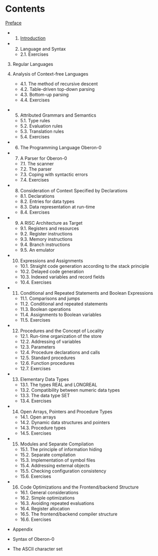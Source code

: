# Contents

[Preface](Preface.md)

+ 1. [Introduction](1_Introduction.md)

+ 2. Language and Syntax
  * 2.1. Exercises

3. Regular Languages

4. Analysis of Context-free Languages
   * 4.1. The method of recursive descent
   * 4.2. Table-driven top-down parsing
   * 4.3. Bottom-up parsing
   * 4.4. Exercises

+ 5. Attributed Grammars and Semantics
   * 5.1. Type rules
   * 5.2. Evaluation rules
   * 5.3. Translation rules
   * 5.4. Exercises

+ 6. The Programming Language Oberon-0

+ 7. A Parser for Oberon-0
   * 7.1. The scanner
   * 7.2. The parser
   * 7.3. Coping with syntactic errors
   * 7.4. Exercises

+ 8. Consideration of Context Specified by Declarations
   * 8.1. Declarations
   * 8.2. Entries for data types
   * 8.3. Data representation at run-time
   * 8.4. Exercises

+ 9. A RISC Architecture as Target
   * 9.1. Registers and resources
   * 9.2. Register instructions
   * 9.3. Memory instructions
   * 9.4. Branch instructions
   * 9.5. An emulator

+ 10. Expressions and Assignments
   * 10.1. Straight code generation according to the stack principle
   * 10.2. Delayed code generation
   * 10.3. Indexed variables and record fields
   * 10.4. Exercises

+ 11. Conditional and Repeated Statements and Boolean Expressions
   * 11.1. Comparisons and jumps
   * 11.2. Conditional and repeated statements
   * 11.3. Boolean operations
   * 11.4. Assignments to Boolean variables
   * 11.5. Exercises

+ 12. Procedures and the Concept of Locality
   * 12.1. Run-time organization of the store
   * 12.2. Addressing of variables
   * 12.3. Parameters
   * 12.4. Procedure declarations and calls
   * 12.5. Standard procedures
   * 12.6. Function procedures
   * 12.7. Exercises

+ 13. Elementary Data Types
   * 13.1. The types REAL and LONGREAL
   * 13.2. Compatibility between numeric data types
   * 13.3. The data type SET
   * 13.4. Exercises

+ 14. Open Arrays, Pointers and Procedure Types
   * 14.1. Open arrays
   * 14.2. Dynamic data structures and pointers
   * 14.3. Procedure types
   * 14.5. Exercises

+ 15. Modules and Separate Compilation
   * 15.1. The principle of information hiding
   * 15.2. Separate compilation
   * 15.3. Implementation of symbol files
   * 15.4. Addressing external objects
   * 15.5. Checking configuration consistency
   * 15.6. Exercises

+ 16. Code Optimizations and the Frontend/backend Structure
   * 16.1. General considerations
   * 16.2. Simple optimizations
   * 16.3. Avoiding repeated evaluations
   * 16.4. Register allocation
   * 16.5. The frontend/backend compiler structure
   * 16.6. Exercises

+ Appendix

+ Syntax of Oberon-0

+ The ASCII character set
